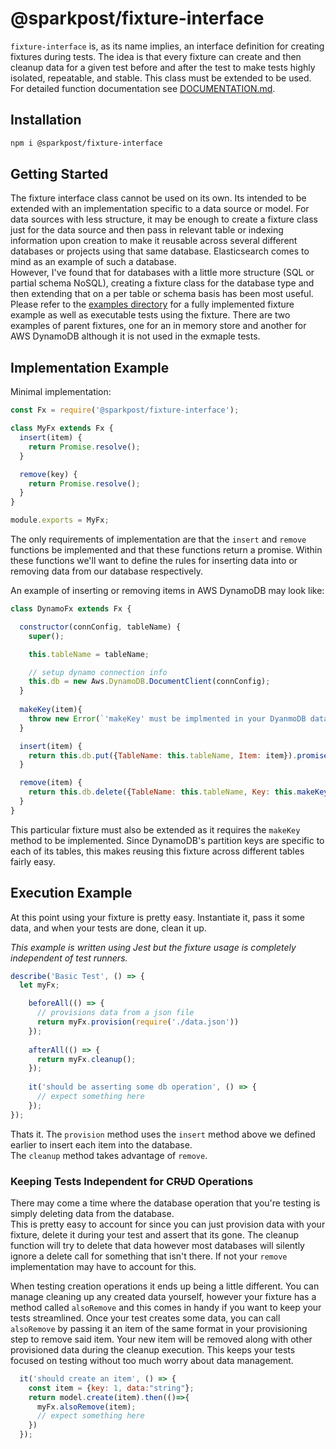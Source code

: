 # @sparkpost/fixture-interface

`fixture-interface` is, as its name implies, an interface definition for creating fixtures during tests. 
The idea is that every fixture can create and then cleanup data for a given test before and after the test to make tests
highly isolated, repeatable, and stable.  This class must be extended to be used.  For detailed function documentation 
see [DOCUMENTATION.md](/DOCUMENTATION.md).

## Installation
```bash
npm i @sparkpost/fixture-interface
```

## Getting Started
The fixture interface class cannot be used on its own. Its intended to be extended with an implementation specific to a 
data source or model.  For data sources with less structure, it may be enough to create a fixture class just for the 
data source and then pass in relevant table or indexing information upon creation to make it reusable across several 
different databases or projects using that same database.  Elasticsearch comes to mind as an example of such a database.  
However, I've found that for databases with a little more structure (SQL or partial schema NoSQL), creating a fixture
class for the database type and then extending that on a per table or schema basis has been most useful. Please refer to 
the [examples directory](/exmples) for a fully implemented fixture example as well as executable tests using the fixture.
There are two examples of parent fixtures, one for an in memory store and another for AWS DynamoDB although it is not used
in the exmaple tests. 

## Implementation Example
Minimal implementation:
```js
const Fx = require('@sparkpost/fixture-interface');

class MyFx extends Fx {
  insert(item) {
    return Promise.resolve();
  }

  remove(key) {
    return Promise.resolve();
  }
}

module.exports = MyFx;
```
The only requirements of implementation are that the `insert` and `remove` functions be implemented and that these 
functions return a promise.  Within these functions we'll want to define the rules for inserting data into or removing 
data from our database respectively.

An example of inserting or removing items in AWS DynamoDB may look like:
```js
class DynamoFx extends Fx {

  constructor(connConfig, tableName) {
    super();

    this.tableName = tableName;

    // setup dynamo connection info
    this.db = new Aws.DynamoDB.DocumentClient(connConfig);
  }
  
  makeKey(item){
    throw new Error(`'makeKey' must be implmented in your DyanmoDB data fixture`);
  }

  insert(item) {
    return this.db.put({TableName: this.tableName, Item: item}).promise();
  }

  remove(item) {
    return this.db.delete({TableName: this.tableName, Key: this.makeKey(item)}).promise();
  }
}
```
This particular fixture must also be extended as it requires the `makeKey` method to be implemented.  Since DynamoDB's 
partition keys are specific to each of its tables, this makes reusing this fixture across different tables fairly easy.

## Execution Example
At this point using your fixture is pretty easy. Instantiate it, pass it some data, and when your tests are done, clean 
it up.

_This example is written using Jest but the fixture usage is completely independent of test runners._ 
```js
describe('Basic Test', () => {
  let myFx;

    beforeAll(() => {
      // provisions data from a json file
      return myFx.provision(require('./data.json')) 
    });
    
    afterAll(() => {
      return myFx.cleanup();
    });
    
    it('should be asserting some db operation', () => {
      // expect something here
    });
});
```
Thats it.  The `provision` method uses the `insert` method above we defined earlier to insert each item into the database.  
The `cleanup` method takes advantage of `remove`.

### Keeping Tests Independent for C~~RU~~D Operations
There may come a time where the database operation that you're testing is simply deleting data from the database.  
This is pretty easy to account for since you can just provision data with your fixture, delete it during your test and 
assert that its gone.  The cleanup function will try to delete that data however most databases will silently ignore a 
delete call for something that isn't there.  If not your `remove` implementation may have to account for this.

When testing creation operations it ends up being a little different.  You can manage cleaning up any created data 
yourself, however your fixture has a method called `alsoRemove` and this comes in handy if you want to keep your tests
streamlined.  Once your test creates some data, you can call `alsoRemove` by passing it an item of the same format in 
your provisioning step to remove said item.  Your new item will be removed along with other provisioned data during the 
cleanup execution. This keeps your tests focused on testing without too much worry about data management.

```js
  it('should create an item', () => {
    const item = {key: 1, data:"string"};
    return model.create(item).then(()=>{
      myFx.alsoRemove(item);
      // expect something here
    })
  });
```

